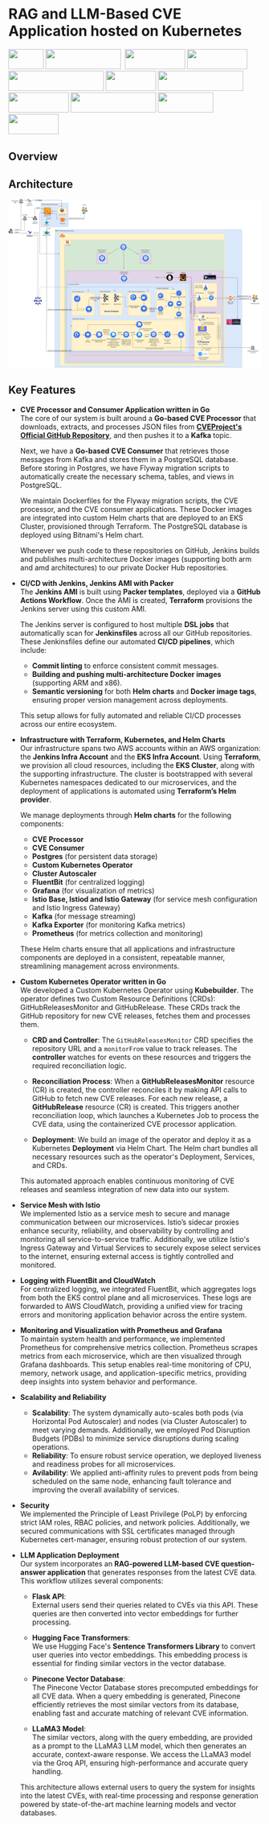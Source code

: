 # RAG and LLM-Based CVE Application hosted on Kubernetes 
[<img src="https://img.shields.io/badge/-AWS-FF9900?logo=amazonaws&logoColor=white&style=plastic" width="70" height="40" />](https://aws.amazon.com/)
[<img src="https://img.shields.io/badge/-Terraform-623CE4?logo=terraform&logoColor=white&style=plastic" width="150" height="40" />](https://www.terraform.io/)
[<img src="https://img.shields.io/badge/-Go-00ADD8?" width="0" height="40" />](https://go.dev/)
[<img src="https://img.shields.io/badge/-Jenkins-D24939?logo=jenkins&logoColor=white&style=plastic" width="120" height="40" />](https://www.jenkins.io/)
[<img src="https://img.shields.io/badge/-Docker-2496ED?logo=docker&logoColor=white&style=plastic" width="120" height="40" />](https://www.docker.com/)
[<img src="https://img.shields.io/badge/-Kubernetes-326CE5?logo=kubernetes&logoColor=white&style=plastic" width="190" height="40" />](https://kubernetes.io/)
[<img src="https://img.shields.io/badge/-Istio-466BB0?logo=istio&logoColor=white&style=plastic" width="100" height="40" />](https://istio.io/)
[<img src="https://img.shields.io/badge/-Prometheus-E6522C?logo=prometheus&logoColor=white&style=plastic" width="170" height="40" />](https://prometheus.io/)
[<img src="https://img.shields.io/badge/-Grafana-F46800?logo=grafana&logoColor=white&style=plastic" width="120" height="40" />](https://grafana.com/)
[<img src="https://img.shields.io/badge/-HuggingFace-FFAE1A?logo=huggingface&logoColor=white&style=plastic" width="170" height="40" />](https://huggingface.co/)
[<img src="https://img.shields.io/badge/-Pinecone-339933?logo=pinecone&logoColor=white&style=plastic" width="110" height="40" />](https://www.pinecone.io/)
[<img src="https://img.shields.io/badge/-LLaMA_3-7289DA?logo=ai&logoColor=white&style=plastic" width="100" height="40" />](https://ai.meta.com/llama/)

## Overview 



## Architecture  
![Architecture Diagram](https://raw.githubusercontent.com/csye7125-su24-team17/.github/main/profile/Architecture%20Diagram.png)

## Key Features 

- **CVE Processor and Consumer Application written in Go**  
The core of our system is built around a **Go-based CVE Processor** that downloads, extracts, and processes JSON files from **[CVEProject's Official GitHub Repository](https://github.com/CVEProject/cvelistV5/archive/refs/heads/main.zip)**, and then pushes it to a **Kafka** topic.

    Next, we have a **Go-based CVE Consumer** that retrieves those messages from Kafka and stores them in a PostgreSQL database. Before storing in Postgres, we have Flyway migration scripts to automatically create the necessary schema, tables, and views in PostgreSQL.

    We maintain Dockerfiles for the Flyway migration scripts, the CVE processor, and the CVE consumer applications. These Docker images are integrated into custom Helm charts that are deployed to an EKS Cluster, provisioned through Terraform. The PostgreSQL database is deployed using Bitnami's Helm chart. 
    
    Whenever we push code to these repositories on GitHub, Jenkins builds and publishes multi-architecture Docker images (supporting both arm and amd architectures) to our private Docker Hub repositories.
    
- **CI/CD with Jenkins, Jenkins AMI with Packer**  
The **Jenkins AMI** is built using **Packer templates**, deployed via a **GitHub Actions Workflow**. Once the AMI is created, **Terraform** provisions the Jenkins server using this custom AMI.

    The Jenkins server is configured to host multiple **DSL jobs** that automatically scan for **Jenkinsfiles** across all our GitHub repositories. These Jenkinsfiles define our automated **CI/CD pipelines**, which include:

  - **Commit linting** to enforce consistent commit messages.
  - **Building and pushing multi-architecture Docker images** (supporting ARM and x86).
  - **Semantic versioning** for both **Helm charts** and **Docker image tags**, ensuring proper version management across deployments.

  This setup allows for fully automated and reliable CI/CD processes across our entire ecosystem.

- **Infrastructure with Terraform, Kubernetes, and Helm Charts**  
Our infrastructure spans two AWS accounts within an AWS organization: the **Jenkins Infra Account** and the **EKS Infra Account**. Using **Terraform**, we provision all cloud resources, including the **EKS Cluster**, along with the supporting infrastructure. The cluster is bootstrapped with several Kubernetes namespaces dedicated to our microservices, and the deployment of applications is automated using **Terraform’s Helm provider**.

    We manage deployments through **Helm charts** for the following components:
  - **CVE Processor**
  - **CVE Consumer**
  - **Postgres** (for persistent data storage)
  - **Custom Kubernetes Operator**
  - **Cluster Autoscaler**
  - **FluentBit** (for centralized logging)
  - **Grafana** (for visualization of metrics)
  - **Istio Base, Istiod and Istio Gateway** (for service mesh configuration and Istio Ingress Gateway)
  - **Kafka** (for message streaming)
  - **Kafka Exporter** (for monitoring Kafka metrics)
  - **Prometheus** (for metrics collection and monitoring)

  These Helm charts ensure that all applications and infrastructure components are deployed in a consistent, repeatable manner, streamlining management across environments.  

- **Custom Kubernetes Operator written in Go**  
  We developed a Custom Kubernetes Operator using **Kubebuilder**. The operator defines two Custom Resource Definitions (CRDs): GitHubReleasesMonitor and GitHubRelease. These CRDs track the GitHub repository for new CVE releases, fetches them and processes them. 

  - **CRD and Controller**: The `GitHubReleasesMonitor` CRD specifies the repository URL and a `monitorFrom` value to track releases. The **controller** watches for events on these resources and triggers the required reconciliation logic.

  - **Reconciliation Process**: When a **GitHubReleasesMonitor** resource (CR) is created, the controller reconciles it by making API calls to GitHub to fetch new CVE releases. For each new release, a **GitHubRelease** resource (CR) is created. This triggers another reconciliation loop, which launches a Kubernetes Job to process the CVE data, using the containerized CVE processor application.

  - **Deployment**: We build an image of the operator and deploy it as a Kubernetes **Deployment** via Helm Chart. The Helm chart bundles all necessary resources such as the operator's Deployment, Services, and CRDs.

  This automated approach enables continuous monitoring of CVE releases and seamless integration of new data into our system. 

- **Service Mesh with Istio**  
We implemented Istio as a service mesh to secure and manage communication between our microservices. Istio’s sidecar proxies enhance security, reliability, and observability by controlling and monitoring all service-to-service traffic. Additionally, we utilize Istio's Ingress Gateway and Virtual Services to securely expose select services to the internet, ensuring external access is tightly controlled and monitored.

- **Logging with FluentBit and CloudWatch**  
For centralized logging, we integrated FluentBit, which aggregates logs from both the EKS control plane and all microservices. These logs are forwarded to AWS CloudWatch, providing a unified view for tracing errors and monitoring application behavior across the entire system.

- **Monitoring and Visualization with Prometheus and Grafana**  
To maintain system health and performance, we implemented Prometheus for comprehensive metrics collection. Prometheus scrapes metrics from each microservice, which are then visualized through Grafana dashboards. This setup enables real-time monitoring of CPU, memory, network usage, and application-specific metrics, providing deep insights into system behavior and performance.

- **Scalability and Reliability**  
  - **Scalability**: The system dynamically auto-scales both pods (via Horizontal Pod Autoscaler) and nodes (via Cluster Autoscaler) to meet varying demands. Additionally, we employed Pod Disruption Budgets (PDBs) to minimize service disruptions during scaling operations.
  - **Reliability**: To ensure robust service operation, we deployed liveness and readiness probes for all microservices.
  - **Avilability**: We applied anti-affinity rules to prevent pods from being scheduled on the same node, enhancing fault tolerance and improving the overall availability of services.  
  
- **Security**  
We implemented the Principle of Least Privilege (PoLP) by enforcing strict IAM roles, RBAC policies, and network policies. Additionally, we secured communications with SSL certificates managed through Kubernetes cert-manager, ensuring robust protection of our system.

- **LLM Application Deployment**  
Our system incorporates an **RAG-powered LLM-based CVE question-answer application** that generates responses from the latest CVE data. This workflow utilizes several components:

   - **Flask API**:  
   External users send their queries related to CVEs via this API. These queries are then converted into vector embeddings for further processing.

   - **Hugging Face Transformers**:  
   We use Hugging Face's **Sentence Transformers Library** to convert user queries into vector embeddings. This embedding process is essential for finding similar vectors in the vector database.

   - **Pinecone Vector Database**:  
   The Pinecone Vector Database stores precomputed embeddings for all CVE data. When a query embedding is generated, Pinecone efficiently retrieves the most similar vectors from its database, enabling fast and accurate matching of relevant CVE information.

   - **LLaMA3 Model**:  
   The similar vectors, along with the query embedding, are provided as a prompt to the LLaMA3 LLM model, which then generates an accurate, context-aware response. We access the LLaMA3 model via the Groq API, ensuring high-performance and accurate query handling.

  This architecture allows external users to query the system for insights into the latest CVEs, with real-time processing and response generation powered by state-of-the-art machine learning models and vector databases.